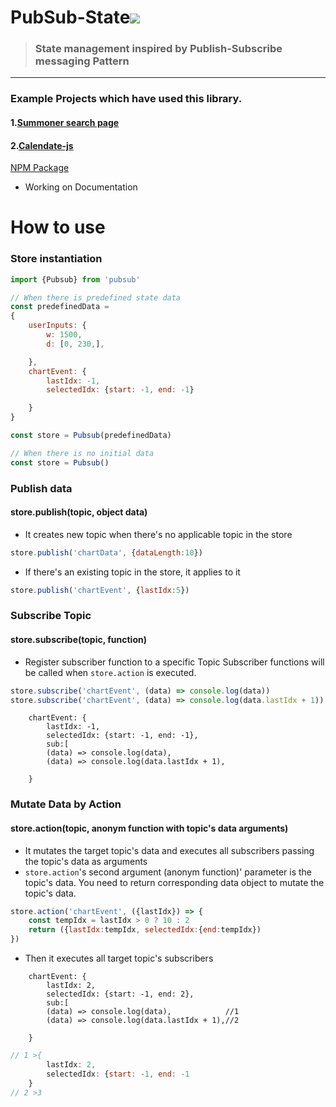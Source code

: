# PubSub-State<a href="https://hits.seeyoufarm.com"><img src="https://hits.seeyoufarm.com/api/count/incr/badge.svg?url=https%3A%2F%2Fgithub.com%2Fpikpokjeon%2FPubSub-State&count_bg=%23FFAD0F&title_bg=%23555555&icon=&icon_color=%23984040&title=%EB%B0%A9%EB%AC%B8%EC%9E%90&edge_flat=true"/></a>
> ### <bold> State management inspired by Publish-Subscribe messaging Pattern</bold>
---
### Example Projects which have used this library.
#### 1.[Summoner search page](https://github.com/pikpokjeon/summoner-search-page2)
#### 2.[Calendate-js](https://github.com/pikpokjeon/calendate-js)

[NPM Package](https://www.npmjs.com/package/pubsub-state)
- Working on Documentation
# How to use
### Store instantiation
``` javascript
import {Pubsub} from 'pubsub'

// When there is predefined state data
const predefinedData =
{
    userInputs: {
        w: 1500,
        d: [0, 230,],

    },
    chartEvent: {
        lastIdx: -1,
        selectedIdx: {start: -1, end: -1}

    }
}

const store = Pubsub(predefinedData)

// When there is no initial data
const store = Pubsub()


```

### Publish data

#### store.publish(topic, object data) 

- It creates new topic when there's no applicable topic in the store
``` javascript
store.publish('chartData', {dataLength:10})

```
- If there's an existing topic in the store, it applies to it
``` javascript
store.publish('chartEvent', {lastIdx:5}) 

```
### Subscribe Topic
#### store.subscribe(topic, function) 
- Register subscriber function to a specific Topic
Subscriber functions will be called when ```store.action``` is executed.
``` javascript
store.subscribe('chartEvent', (data) => console.log(data))
store.subscribe('chartEvent', (data) => console.log(data.lastIdx + 1))
```
```
    chartEvent: {
        lastIdx: -1,
        selectedIdx: {start: -1, end: -1},
        sub:[
        (data) => console.log(data),
        (data) => console.log(data.lastIdx + 1),

    }
```
### Mutate Data by Action
#### store.action(topic, anonym function with topic's data arguments)
- It mutates the target topic's data and executes all subscribers passing the topic's data as arguments
- ```store.action```'s second argument (anonym function)' parameter is the topic's data. You need to return corresponding data object to mutate the topic's data.

``` javascript
store.action('chartEvent', ({lastIdx}) => {
    const tempIdx = lastIdx > 0 ? 10 : 2
    return ({lastIdx:tempIdx, selectedIdx:{end:tempIdx})
})

```
- Then it executes all target topic's subscribers
```
    chartEvent: {
        lastIdx: 2,
        selectedIdx: {start: -1, end: 2},
        sub:[
        (data) => console.log(data),            //1
        (data) => console.log(data.lastIdx + 1),//2

    }
```
``` javascript
// 1 >{
        lastIdx: 2,
        selectedIdx: {start: -1, end: -1
    }
// 2 >3
        
```
